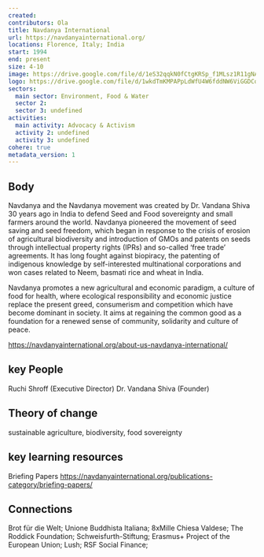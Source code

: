 ```yaml
---
created:
contributors: Ola
title: Navdanya International
url: https://navdanyainternational.org/
locations: Florence, Italy; India
start: 1994
end: present
size: 4-10
image: https://drive.google.com/file/d/1eS32qqkN0fCtgKRSp_f1MLsz1R11gNAg/view?usp=drive_link
logo: https://drive.google.com/file/d/1wkdTmKMPAPpLdWfU4W6fddNW6ViGGDCq/view?usp=drive_link
sectors:
  main sector: Environment, Food & Water
  sector 2: 
  sector 3: undefined
activities: 
  main activity: Advocacy & Activism
  activity 2: undefined
  activity 3: undefined
cohere: true
metadata_version: 1
---
```



## Body

Navdanya and the Navdanya movement was created by Dr. Vandana Shiva 30 years ago in India to defend Seed and Food sovereignty and small farmers around the world. Navdanya pioneered the movement of seed saving and seed freedom, which began in response to the crisis of erosion of agricultural biodiversity and introduction of GMOs and patents on seeds through intellectual property rights (IPRs) and so-called ‘free trade’ agreements. It has long fought against biopiracy, the patenting of indigenous knowledge by self-interested multinational corporations and won cases related to Neem, basmati rice and wheat in India.

Navdanya promotes a new agricultural and economic paradigm, a culture of food for health, where ecological responsibility and economic justice replace the present greed, consumerism and competition which have become dominant in society. It aims at regaining the common good as a foundation for a renewed sense of community, solidarity and culture of peace.

https://navdanyainternational.org/about-us-navdanya-international/

## key People

Ruchi Shroff (Executive Director)
 Dr. Vandana Shiva (Founder)

## Theory of change

sustainable agriculture, biodiversity, food sovereignty

## key learning resources

Briefing Papers
https://navdanyainternational.org/publications-category/briefing-papers/

## Connections

Brot für die Welt;
Unione Buddhista Italiana;
8xMille Chiesa Valdese;
The Roddick Foundation;
Schweisfurth-Stiftung;
Erasmus+ Project of the European Union; 
Lush;
RSF Social Finance;


